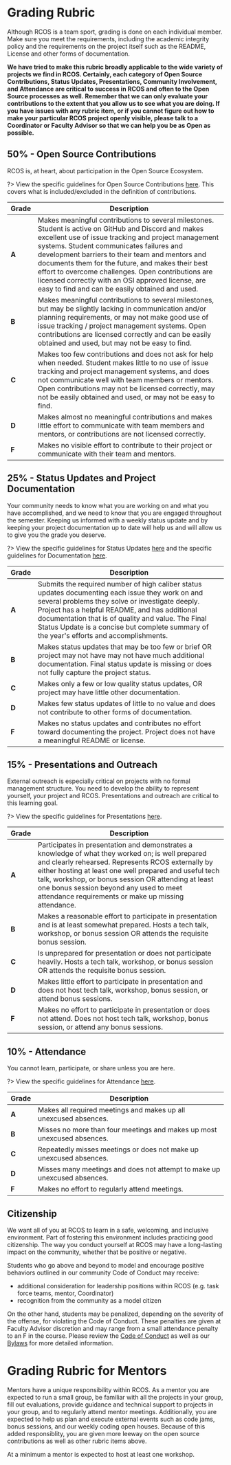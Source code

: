 # Grading Rubric

Although RCOS is a team sport, grading is done on each individual member.
Make sure you meet the requirements, including the academic integrity policy and the requirements on the project itself such as the README, License and other forms of documentation.

**We have tried to make this rubric broadly applicable to the wide variety of projects we find in RCOS. 
Certainly, each category of Open Source Contributions, Status Updates, Presentations, Community Involvement, and Attendance are critical to success in RCOS and often to the Open Source processes as well. 
Remember that we can only evaluate your contributions to the extent that you allow us to see what you are doing. 
If you have issues with any rubric item, or if you cannot figure out how to make your particular RCOS project openly visible, please talk to a Coordinator or Faculty Advisor so that we can help you be as Open as possible.**

## 50% - Open Source Contributions
RCOS is, at heart, about participation in the Open Source Ecosystem. 

?> View the specific guidelines for Open Source Contributions [here](grading/contributions). This covers what is included/excluded in the definition of contributions.

| Grade | Description |
|-|-|
| **A** | Makes meaningful contributions to several milestones. Student is active on GitHub and Discord and makes excellent use of issue tracking and project management systems. Student communicates failures and development barriers to their team and mentors and documents them for the future, and makes their best effort to overcome challenges. Open contributions are licensed correctly with an OSI approved license, are easy to find and can be easily obtained and used.|
| **B** | Makes meaningful contributions to several milestones, but may be slightly lacking in communication and/or planning requirements, or may not make good use of issue tracking / project management systems. Open contributions are licensed correctly and can be easily obtained and used, but may not be easy to find.|
| **C** | Makes too few contributions and does not ask for help when needed. Student makes little to no use of issue tracking and project management systems, and does not communicate well with team members or mentors. Open contributions may not be licensed correctly, may not be easily obtained and used, or may not be easy to find.|
| **D** | Makes almost no meaningful contributions and makes little effort to communicate with team members and mentors, or contributions are not licensed correctly.|
| **F** | Makes no visible effort to contribute to their project or communicate with their team and mentors. |

## 25% - Status Updates and Project Documentation
Your community needs to know what you are working on and what you have accomplished, and we need to know that you are engaged throughout the semester.
Keeping us informed with a weekly status update and by keeping your project documentation up to date will help us and will allow us to give you the grade you deserve.

?> View the specific guidelines for Status Updates [here](grading/status_updates) and the specific guidelines for Documentation [here](grading/documentation).

| Grade | Description |
|-|-|
| **A** | Submits the required number of high caliber status updates documenting each issue they work on and several problems they solve or investigate deeply. Project has a helpful README, and has additional documentation that is of quality and value. The Final Status Update is a concise but complete summary of the year's efforts and accomplishments.|
| **B** | Makes status updates that may be too few or brief OR project may not have may not have much additional documentation. Final status update is missing or does not fully capture the project status.|
| **C** | Makes only a few or low quality status updates, OR project may have little other documentation. |
| **D** | Makes few status updates of little to no value and does not contribute to other forms of documentation. |
| **F** | Makes no status updates and contributes no effort toward documenting the project. Project does not have a meaningful README or license. |

## 15% - Presentations and Outreach
External outreach is especially critical on projects with no formal management structure. 
You need to develop the ability to represent yourself, your project and RCOS. 
Presentations and outreach are critical to this learning goal.

?> View the specific guidelines for Presentations [here](grading/presentations).

| Grade | Description |
|-|-|
| **A** | Participates in presentation and demonstrates a knowledge of what they worked on; is well prepared and clearly rehearsed. Represents RCOS externally by either hosting at least one well prepared and useful tech talk, workshop, or bonus session OR attending at least one bonus session beyond any used to meet attendance requirements or make up missing attendance. |
| **B** | Makes a reasonable effort to participate in presentation and is at least somewhat prepared. Hosts a tech talk, workshop, or bonus session OR attends the requisite bonus session. |
| **C** | Is unprepared for presentation or does not participate heavily. Hosts a tech talk, workshop, or bonus session OR attends the requisite bonus session. |
| **D** | Makes little effort to participate in presentation and does not host tech talk, workshop, bonus session, or attend bonus sessions. |
| **F** | Makes no effort to participate in presentation or does not attend. Does not host tech talk, workshop, bonus session, or attend any bonus sessions. |

## 10% - Attendance
You cannot learn, participate, or share unless you are here. 

?> View the specific guidelines for Attendance [here](grading/attendance).

| Grade | Description |
|-|-|
| **A** | Makes all required meetings and makes up all unexcused absences. |
| **B** | Misses no more than four meetings and makes up most unexcused absences. |
| **C** | Repeatedly misses meetings or does not make up unexcused absences. |
| **D** | Misses many meetings and does not attempt to make up unexcused absences. |
| **F** | Makes no effort to regularly attend meetings. |

## Citizenship
We want all of you at RCOS to learn in a safe, welcoming, and inclusive environment. 
Part of fostering this environment includes practicing good citizenship.
The way you conduct yourself at RCOS may have a long-lasting impact on the community, whether that be positive or negative.

Students who go above and beyond to model and encourage positive behaviors outlined in our community Code of Conduct may receive:
- additional consideration for leadership positions within RCOS (e.g. task force teams, mentor, Coordinator)
- recognition from the community as a model citizen

On the other hand, students may be penalized, depending on the severity of the offense, for violating the Code of Conduct. 
These penalties are given at Faculty Advisor discretion and may range from a small attendance penalty to an F in the course. 
Please review the [Code of Conduct](community/CODE_OF_CONDUCT.md) as well as our [Bylaws](community/bylaws.md) for more detailed information.

# Grading Rubric for Mentors

Mentors have a unique responsibility within RCOS. As a mentor you are
expected to run a small group, be familiar with all the projects in your
group, fill out evaluations, provide guidance and technical support to
projects in your group, and to regularly attend mentor meetings. Additionally, you 
are expected to help us plan and execute external events such as code jams, 
bonus sessions, and our weekly coding open houses. Because of this added 
responsiblity, you are given more leeway on the open source contributions as 
well as other rubric items above.

At a minimum a mentor is expected to host at least one workshop.
